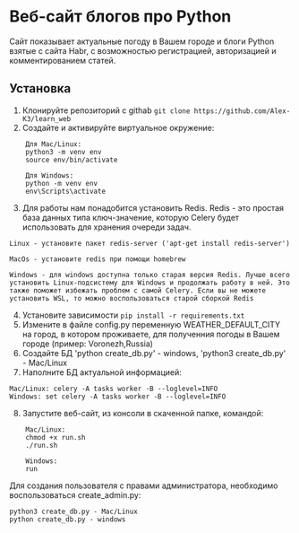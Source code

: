 # Веб-сайт блогов про Python

Сайт показывает актуальные погоду в Вашем городе и блоги Python взятые с сайта Habr, с возможностью регистрацией, авторизацией и комментированием статей.

## Установка

1. Клонируйте репозиторий с githab `git clone https://github.com/Alex-K3/learn_web`
2. Создайте и активируйте виртуальное окружение:
```
    Для Mac/Linux:
    python3 -m venv env
    source env/bin/activate

    Для Windows:
    python -m venv env
    env\Scripts\activate
```
3. Для работы нам понадобится установить Redis. Redis - это простая база данных типа ключ-значение, которую Celery будет использовать для хранения очереди задач.
```
Linux - установите пакет redis-server ('apt-get install redis-server')

MacOs - установите redis при помощи homebrew

Windows - для windows доступна только старая версия Redis. Лучше всего установить Linux-подсистему для Windows и продолжать работу в ней. Это также поможет избежать проблем с самой Celery. Если вы не можете установить WSL, то можно воспользоваться старой сборкой Redis
```
4. Установите зависимости `pip install -r requirements.txt`
5. Измените в файле config.py переменную WEATHER_DEFAULT_CITY на город, в котором проживаете, для полученния погоды в Вашем городе (пример: Voronezh,Russia)
6. Создайте БД 'python create_db.py' - windows, 'python3 create_db.py' - Mac/Linux
7. Наполните БД актуальной информацией: 
```
Mac/Linux: celery -A tasks worker -B --loglevel=INFO
Windows: set celery -A tasks worker -B --loglevel=INFO
```
8. Запустите веб-сайт, из консоли в скаченной папке, командой:
```
    Mac/Linux:
    chmod +x run.sh
    ./run.sh

    Windows:
    run
```

Для создания пользователя с правами администратора, необходимо воспользоваться create_admin.py:
```
python3 create_db.py - Mac/Linux
python create_db.py - windows
```